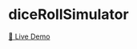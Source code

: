 ﻿# diceRollSimulator

<a href="https://kaancaydin.github.io/diceRollSimulator/" target="_blank">🔗 Live Demo</a>

